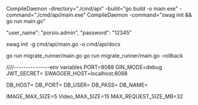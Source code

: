 CompileDaemon -directory="./cmd/api" -build="go build -o main.exe" -command="./cmd/api/main.exe"
CompileDaemon -command="swag init && go run main.go"

"user_name": "porsio.admin",
"password": "12345"

swag init -g cmd/api/main.go -o cmd/api/docs

go run migrate_runner/main.go
go run migrate_runner/main.go -rollback

////---------------env variables
PORT=8088
GIN_MODE=debug
JWT_SECRET=
SWAGGER_HOST=localhost:8088

DB_HOST=
DB_PORT=
DB_USER=
DB_PASS=
DB_NAME=

IMAGE_MAX_SIZE=5
Video_MAX_SIZE=15
MAX_REQUEST_SIZE_MB=32
